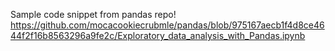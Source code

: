 Sample code snippet from pandas repo!
https://github.com/mocacookiecrubmle/pandas/blob/975167aecb1f4d8ce4644f2f16b8563296a9fe2c/Exploratory_data_analysis_with_Pandas.ipynb
